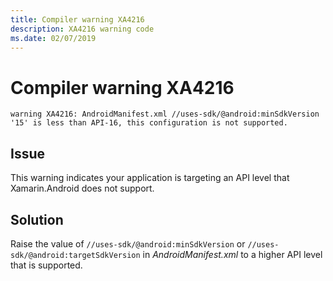 ```yaml
---
title: Compiler warning XA4216
description: XA4216 warning code
ms.date: 02/07/2019
---
```

# Compiler warning XA4216

```
warning XA4216: AndroidManifest.xml //uses-sdk/@android:minSdkVersion '15' is less than API-16, this configuration is not supported.
```

## Issue

This warning indicates your application is targeting an API level that
Xamarin.Android does not support.

## Solution

Raise the value of `//uses-sdk/@android:minSdkVersion` or
`//uses-sdk/@android:targetSdkVersion` in *AndroidManifest.xml* to a
higher API level that is supported.
